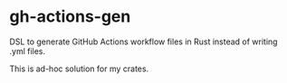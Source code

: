 <!-- cargo-sync-readme start -->

# gh-actions-gen

DSL to generate GitHub Actions workflow files in Rust instead of writing .yml files.

This is ad-hoc solution for my crates.

<!-- cargo-sync-readme end -->
